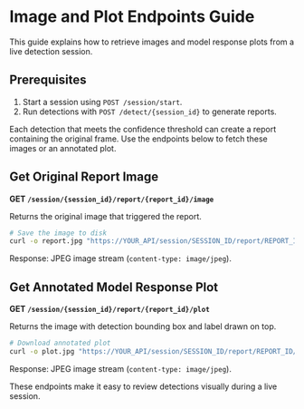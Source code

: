 # Image and Plot Endpoints Guide

This guide explains how to retrieve images and model response plots from a live detection session.

## Prerequisites
1. Start a session using `POST /session/start`.
2. Run detections with `POST /detect/{session_id}` to generate reports.

Each detection that meets the confidence threshold can create a report containing the original frame. Use the endpoints below to fetch these images or an annotated plot.

## Get Original Report Image
**GET `/session/{session_id}/report/{report_id}/image`**

Returns the original image that triggered the report.

```bash
# Save the image to disk
curl -o report.jpg "https://YOUR_API/session/SESSION_ID/report/REPORT_ID/image"
```

Response: JPEG image stream (`content-type: image/jpeg`).

## Get Annotated Model Response Plot
**GET `/session/{session_id}/report/{report_id}/plot`**

Returns the image with detection bounding box and label drawn on top.

```bash
# Download annotated plot
curl -o plot.jpg "https://YOUR_API/session/SESSION_ID/report/REPORT_ID/plot"
```

Response: JPEG image stream (`content-type: image/jpeg`).

These endpoints make it easy to review detections visually during a live session.
